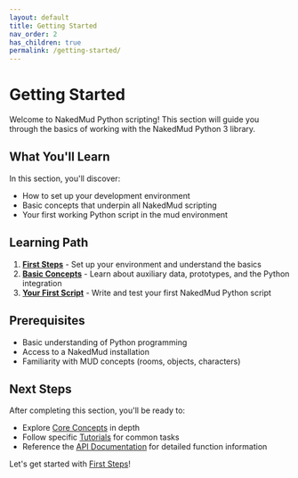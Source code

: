 ```yaml
---
layout: default
title: Getting Started
nav_order: 2
has_children: true
permalink: /getting-started/
---
```


# Getting Started

Welcome to NakedMud Python scripting! This section will guide you through the basics of working with the NakedMud Python 3 library.

## What You'll Learn

In this section, you'll discover:

- How to set up your development environment
- Basic concepts that underpin all NakedMud scripting
- Your first working Python script in the mud environment

## Learning Path

1. **[First Steps](first-steps/)** - Set up your environment and understand the basics
2. **[Basic Concepts](basic-concepts/)** - Learn about auxiliary data, prototypes, and the Python integration
3. **[Your First Script](your-first-script/)** - Write and test your first NakedMud Python script

## Prerequisites

- Basic understanding of Python programming
- Access to a NakedMud installation
- Familiarity with MUD concepts (rooms, objects, characters)

## Next Steps

After completing this section, you'll be ready to:
- Explore [Core Concepts](/core-concepts/) in depth
- Follow specific [Tutorials](/tutorials/) for common tasks
- Reference the [API Documentation](/reference/) for detailed function information

Let's get started with [First Steps](first-steps/)!
